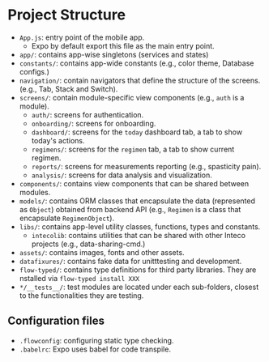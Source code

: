 # Project Structure
* `App.js`: entry point of the mobile app. 
  * Expo by default export this file as the main entry point. 
* `app/`: contains app-wise singletons (services and states)
* `constants/`: contains app-wide constants (e.g., color theme, Database configs.)
* `navigation/`: contain navigators that define the structure of the screens. 
  (e.g., Tab, Stack and Switch). 
* `screens/`: contain module-specific view components (e.g., `auth` is a module).
  * `auth/`: screens for authentication. 
  * `onboarding/`: screens for onboarding.
  * `dashboard/`: screens for the `today` dashboard tab, a tab to show today's actions.
  * `regimens/`: screens for the `regimen` tab, a tab to show current regimen. 
  * `reports/`: screens for measurements reporting (e.g., spasticity pain).
  * `analysis/`: screens for data analysis and visualization. 
* `components/`: contains view components that can be shared between modules. 
* `models/`: contains ORM classes that encapsulate the data (represented as `Object`) obtained from backend API (e.g., `Regimen` is a class that encapsulate `RegimenObject`). 
* `libs/`: contains app-level utility classes, functions, types and constants. 
  * `intecolib`: contains utilities that can be shared with other Inteco projects (e.g., data-sharing-cmd.)
* `assets/`: contains images, fonts and other assets.
* `datafixures/`: contains fake data for unitttesting and development. 
* `flow-typed/`: contains type definitions for third party libraries. They are nstalled via `flow-typed install XXX`
* `*/__tests__/`: test modules are located under each sub-folders, closest to the functionalities they are testing. 

## Configuration files
* `.flowconfig`: configuring static type checking. 
* `.babelrc`: Expo uses babel for code transpile. 
